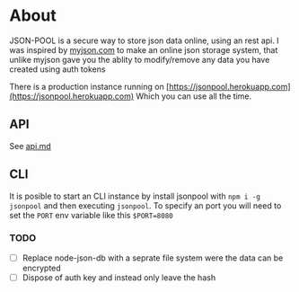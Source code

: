 # About

JSON-POOL is a secure way to store json data online, using an rest api.
I was inspired by [myjson.com](http://myjson.com) to make an online json storage system, 
that unlike myjson gave you the ablity to modify/remove any data you have created using auth tokens

There is a production instance running on [https://jsonpool.herokuapp.com](https://jsonpool.herokuapp.com)
Which you can use all the time.

## API
See [api.md](api.md)

## CLI
It is posible to start an CLI instance by install jsonpool with `npm i -g jsonpool`
and then executing `jsonpool`. To specify an port you will need to set the `PORT` env
variable like this `$PORT=8080`


### TODO

- [ ] Replace node-json-db with a seprate file system were the data can be encrypted
- [ ] Dispose of auth key and instead only leave the hash
